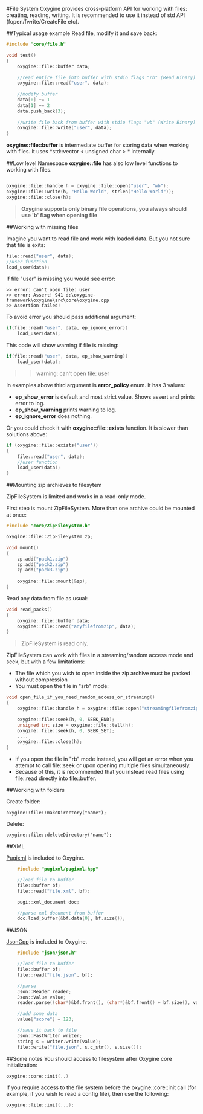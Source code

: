 #File System
Oxygine provides cross-platform API for working with files: creating, reading, writing. It is recommended to use it instead of std API (fopen/fwrite/CreateFile etc).

##Typical usage example 
Read file, modify it and save back:
```cpp	
#include "core/file.h" 

void test()
{
	oxygine::file::buffer data;

	//read entire file into buffer with stdio flags "rb" (Read Binary)
	oxygine::file::read("user", data);
	
	//modify buffer
	data[0] += 1
	data[1] += 2
	data.push_back(3);
	
	//write file back from buffer with stdio flags "wb" (Write Binary)
	oxygine::file::write("user", data);
}
```	

**oxygine::file::buffer** is intermediate buffer for storing data when working with files. It uses *std::vector < unsigned char > * internally.

 
##Low level
Namespace **oxygine::file** has also low level functions to working with files.
	
```cpp

oxygine::file::handle h = oxygine::file::open("user", "wb");
oxygine::file::write(h, "Hello World", strlen("Hello World"));	
oxygine::file::close(h);
```
> **Oxygine supports only binary file operations, you always should use 'b' flag when opening file**

##Working with missing files

Imagine you want to read file and work with loaded data. But you not sure that file is exits:
```cpp
file::read("user", data);
//user function
load_user(data);
```
If file "user" is missing you would see error:

	>> error: can't open file: user
	>> error: Assert! 941 d:\oxygine-framework\oxygine\src\core\oxygine.cpp
	>> Assertion failed!

To avoid error you should pass additional argument:
```cpp
if(file::read("user", data, ep_ignore_error))
	load_user(data);
```
This code will show warning if file is missing:
```cpp
if(file::read("user", data, ep_show_warning))
	load_user(data);
```

>> warning: can't open file: user
	

In examples above third argument is **error_policy** enum. It has 3 values:

* **ep_show_error**  is default and most strict value. Shows assert and prints error to log.
* **ep_show_warning** prints warning to log.
* **ep_ignore_error** does nothing.


Or you could check it with **oxygine::file::exists** function. It is slower than solutions above:
```cpp
if (oxygine::file::exists("user"))
{
	file::read("user", data);
	//user function
	load_user(data);
}
```


##Mounting zip archieves to filesytem

ZipFileSystem is limited and works in a read-only mode.

First step is mount ZipFileSystem. More than one archive could be mounted at once:
```cpp
#include "core/ZipFileSystem.h"

oxygine::file::ZipFileSystem zp;

void mount()
{		
	zp.add("pack1.zip")
	zp.add("pack2.zip")
	zp.add("pack3.zip")
	
	oxygine::file::mount(&zp);		
}
```
Read any data from file as usual:
```cpp
void read_packs()
{
	oxygine::file::buffer data;
	oxygine::file::read("anyfilefromzip", data);
}
```

> ZipFileSystem is read only.

ZipFileSystem can work with files in a streaming/random access mode and seek, but with a few limitations:

- The file which you wish to open inside the zip archive must be packed without compression
- You must open the file in "srb" mode:

```cpp
void open_file_if_you_need_random_access_or_streaming()
{
	oxygine::file::handle h = oxygine::file::open("streamingfilefromzip", "srb");

	oxygine::file::seek(h, 0, SEEK_END);
	unsigned int size = oxygine::file::tell(h);
	oxygine::file::seek(h, 0, SEEK_SET);
	....
	oxygine::file::close(h);
}
```

- If you open the file in "rb" mode instead, you will get an error when you attempt to call file::seek or upon opening multiple files simultaneously.
- Because of this, it is recommended that you instead read files using file::read directly into file::buffer.


##Working with folders

Create folder:

	oxygine::file::makeDirectory("name");

Delete:

	oxygine::file::deleteDirectory("name");


##XML

[Pugixml](https://github.com/zeux/pugixml) is included to Oxygine.
```cpp
	#include "pugixml/pugixml.hpp"

	//load file to buffer
	file::buffer bf;
	file::read("file.xml", bf);

	pugi::xml_document doc;

	//parse xml document from buffer
	doc.load_buffer(&bf.data[0], bf.size());
```

##JSON

[JsonCpp](https://github.com/open-source-parsers/jsoncpp) is included to Oxygine.
```cpp
	#include "json/json.h"

	//load file to buffer
	file::buffer bf;
	file::read("file.json", bf);

	//parse
	Json::Reader reader;
	Json::Value value;
	reader.parse((char*)&bf.front(), (char*)&bf.front() + bf.size(), value, false);

	//add some data
	value["score"] = 123;

	//save it back to file
	Json::FastWriter writer;
	string s = writer.write(value);
	file::write("file.json", s.c_str(), s.size());
```

##Some notes
You should access to filesystem after Oxygine core initialization:
```cpp
oxygine::core::init(..)
```

If you require access to the file system before the oxygine::core::init call (for example, if you wish to read a config file), then use the following:
```cpp
oxygine::file::init(...);
```